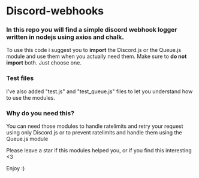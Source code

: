 # Discord-webhooks

### In this repo you will find a simple discord webhook logger written in nodejs using axios and chalk.

To use this code i suggest you to **import** the Discord.js or the Queue.js module and use them when you actually need them.
Make sure to **do not import** both. Just choose one.

### Test files
I've also added "test.js" and "test_queue.js" files to let you understand how to use the modules. 

### Why do you need this?
You can need those modules to handle ratelimits and retry your request using only Discord.js or to prevent ratelimits and handle them using the Queue.js module

Please leave a star if this modules helped you, or if you find this interesting <3

Enjoy :)
